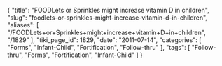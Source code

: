 {
    "title": "FOODLets or Sprinkles might increase vitamin D in children",
    "slug": "foodlets-or-sprinkles-might-increase-vitamin-d-in-children",
    "aliases": [
        "/FOODLets+or+Sprinkles+might+increase+vitamin+D+in+children",
        "/1829"
    ],
    "tiki_page_id": 1829,
    "date": "2011-07-14",
    "categories": [
        "Forms",
        "Infant-Child",
        "Fortification",
        "Follow-thru"
    ],
    "tags": [
        "Follow-thru",
        "Forms",
        "Fortification",
        "Infant-Child"
    ]
}